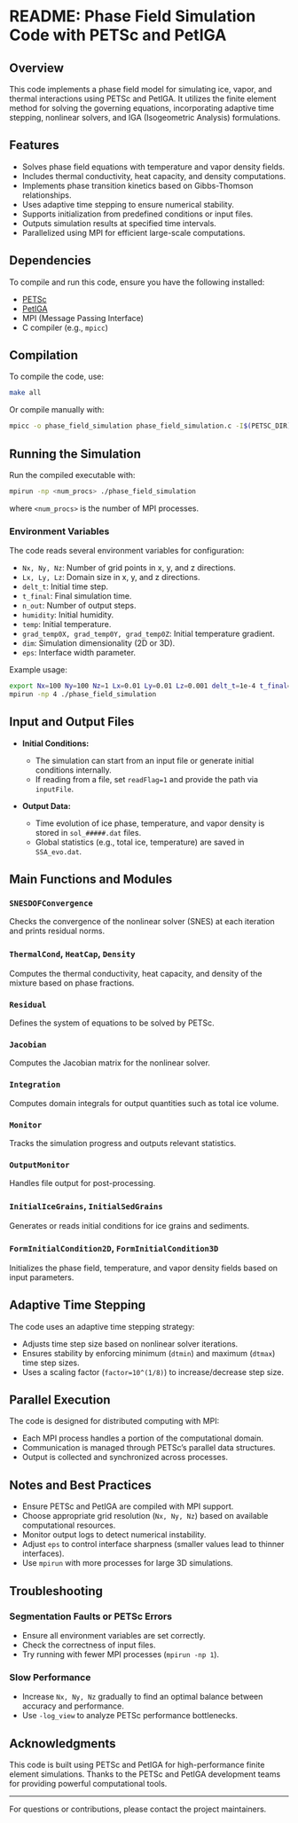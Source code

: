 # README: Phase Field Simulation Code with PETSc and PetIGA

## Overview
This code implements a phase field model for simulating ice, vapor, and thermal interactions using PETSc and PetIGA. It utilizes the finite element method for solving the governing equations, incorporating adaptive time stepping, nonlinear solvers, and IGA (Isogeometric Analysis) formulations.

## Features
- Solves phase field equations with temperature and vapor density fields.
- Includes thermal conductivity, heat capacity, and density computations.
- Implements phase transition kinetics based on Gibbs-Thomson relationships.
- Uses adaptive time stepping to ensure numerical stability.
- Supports initialization from predefined conditions or input files.
- Outputs simulation results at specified time intervals.
- Parallelized using MPI for efficient large-scale computations.

## Dependencies
To compile and run this code, ensure you have the following installed:
- [PETSc](https://petsc.org/release/)
- [PetIGA](https://bitbucket.org/dalcinl/petiga)
- MPI (Message Passing Interface)
- C compiler (e.g., `mpicc`)

## Compilation
To compile the code, use:
```sh
make all
```
Or compile manually with:
```sh
mpicc -o phase_field_simulation phase_field_simulation.c -I$(PETSC_DIR)/include -L$(PETSC_DIR)/lib -lpetsc -I$(PETIGA_DIR)/include -L$(PETIGA_DIR)/lib -lpetiga
```

## Running the Simulation
Run the compiled executable with:
```sh
mpirun -np <num_procs> ./phase_field_simulation
```
where `<num_procs>` is the number of MPI processes.

### Environment Variables
The code reads several environment variables for configuration:
- `Nx, Ny, Nz`: Number of grid points in x, y, and z directions.
- `Lx, Ly, Lz`: Domain size in x, y, and z directions.
- `delt_t`: Initial time step.
- `t_final`: Final simulation time.
- `n_out`: Number of output steps.
- `humidity`: Initial humidity.
- `temp`: Initial temperature.
- `grad_temp0X, grad_temp0Y, grad_temp0Z`: Initial temperature gradient.
- `dim`: Simulation dimensionality (2D or 3D).
- `eps`: Interface width parameter.

Example usage:
```sh
export Nx=100 Ny=100 Nz=1 Lx=0.01 Ly=0.01 Lz=0.001 delt_t=1e-4 t_final=1.0 n_out=10 humidity=0.8 temp=-10 grad_temp0X=0 grad_temp0Y=0 grad_temp0Z=0 dim=2 eps=1e-6
mpirun -np 4 ./phase_field_simulation
```

## Input and Output Files
- **Initial Conditions:**
  - The simulation can start from an input file or generate initial conditions internally.
  - If reading from a file, set `readFlag=1` and provide the path via `inputFile`.

- **Output Data:**
  - Time evolution of ice phase, temperature, and vapor density is stored in `sol_#####.dat` files.
  - Global statistics (e.g., total ice, temperature) are saved in `SSA_evo.dat`.

## Main Functions and Modules
### `SNESDOFConvergence`
Checks the convergence of the nonlinear solver (SNES) at each iteration and prints residual norms.

### `ThermalCond`, `HeatCap`, `Density`
Computes the thermal conductivity, heat capacity, and density of the mixture based on phase fractions.

### `Residual`
Defines the system of equations to be solved by PETSc.

### `Jacobian`
Computes the Jacobian matrix for the nonlinear solver.

### `Integration`
Computes domain integrals for output quantities such as total ice volume.

### `Monitor`
Tracks the simulation progress and outputs relevant statistics.

### `OutputMonitor`
Handles file output for post-processing.

### `InitialIceGrains`, `InitialSedGrains`
Generates or reads initial conditions for ice grains and sediments.

### `FormInitialCondition2D`, `FormInitialCondition3D`
Initializes the phase field, temperature, and vapor density fields based on input parameters.

## Adaptive Time Stepping
The code uses an adaptive time stepping strategy:
- Adjusts time step size based on nonlinear solver iterations.
- Ensures stability by enforcing minimum (`dtmin`) and maximum (`dtmax`) time step sizes.
- Uses a scaling factor (`factor=10^(1/8)`) to increase/decrease step size.

## Parallel Execution
The code is designed for distributed computing with MPI:
- Each MPI process handles a portion of the computational domain.
- Communication is managed through PETSc’s parallel data structures.
- Output is collected and synchronized across processes.

## Notes and Best Practices
- Ensure PETSc and PetIGA are compiled with MPI support.
- Choose appropriate grid resolution (`Nx, Ny, Nz`) based on available computational resources.
- Monitor output logs to detect numerical instability.
- Adjust `eps` to control interface sharpness (smaller values lead to thinner interfaces).
- Use `mpirun` with more processes for large 3D simulations.

## Troubleshooting
### Segmentation Faults or PETSc Errors
- Ensure all environment variables are set correctly.
- Check the correctness of input files.
- Try running with fewer MPI processes (`mpirun -np 1`).

### Slow Performance
- Increase `Nx, Ny, Nz` gradually to find an optimal balance between accuracy and performance.
- Use `-log_view` to analyze PETSc performance bottlenecks.

## Acknowledgments
This code is built using PETSc and PetIGA for high-performance finite element simulations. Thanks to the PETSc and PetIGA development teams for providing powerful computational tools.

---
For questions or contributions, please contact the project maintainers.

